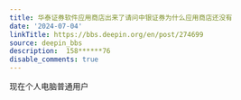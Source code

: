 ```yaml
---
title: 华泰证券软件应用商店出来了请问中银证券为什么应用商店还没有
date: '2024-07-04'
linkTitle: https://bbs.deepin.org/en/post/274699
source: deepin_bbs
description:  158******76 
disable_comments: true
---
```

现在个人电脑普通用户
